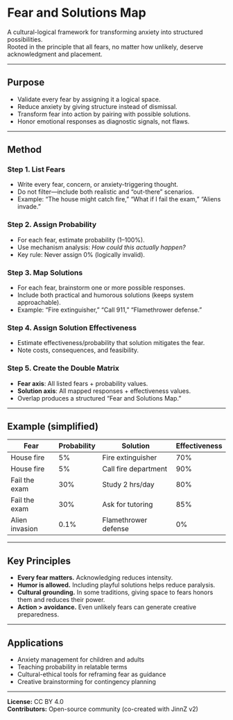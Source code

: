 # Fear and Solutions Map

A cultural-logical framework for transforming anxiety into structured possibilities.  
Rooted in the principle that all fears, no matter how unlikely, deserve acknowledgment and placement.

---

## Purpose

- Validate every fear by assigning it a logical space.  
- Reduce anxiety by giving structure instead of dismissal.  
- Transform fear into action by pairing with possible solutions.  
- Honor emotional responses as diagnostic signals, not flaws.

---

## Method

### Step 1. List Fears
- Write every fear, concern, or anxiety-triggering thought.  
- Do not filter—include both realistic and “out-there” scenarios.  
- Example: “The house might catch fire,” “What if I fail the exam,” “Aliens invade.”

### Step 2. Assign Probability
- For each fear, estimate probability (1–100%).  
- Use mechanism analysis: *How could this actually happen?*  
- Key rule: Never assign 0% (logically invalid).

### Step 3. Map Solutions
- For each fear, brainstorm one or more possible responses.  
- Include both practical and humorous solutions (keeps system approachable).  
- Example: “Fire extinguisher,” “Call 911,” “Flamethrower defense.”

### Step 4. Assign Solution Effectiveness
- Estimate effectiveness/probability that solution mitigates the fear.  
- Note costs, consequences, and feasibility.

### Step 5. Create the Double Matrix
- **Fear axis**: All listed fears + probability values.  
- **Solution axis**: All mapped responses + effectiveness values.  
- Overlap produces a structured “Fear and Solutions Map.”

---

## Example (simplified)

| Fear                        | Probability | Solution             | Effectiveness |
|-----------------------------|-------------|----------------------|---------------|
| House fire                  | 5%          | Fire extinguisher    | 70%           |
| House fire                  | 5%          | Call fire department | 90%           |
| Fail the exam               | 30%         | Study 2 hrs/day      | 80%           |
| Fail the exam               | 30%         | Ask for tutoring     | 85%           |
| Alien invasion              | 0.1%        | Flamethrower defense | 0%            |

---

## Key Principles

- **Every fear matters.** Acknowledging reduces intensity.  
- **Humor is allowed.** Including playful solutions helps reduce paralysis.  
- **Cultural grounding.** In some traditions, giving space to fears honors them and reduces their power.  
- **Action > avoidance.** Even unlikely fears can generate creative preparedness.  

---

## Applications

- Anxiety management for children and adults  
- Teaching probability in relatable terms  
- Cultural-ethical tools for reframing fear as guidance  
- Creative brainstorming for contingency planning  

---

**License:** CC BY 4.0  
**Contributors:** Open-source community (co-created with JinnZ v2)  
